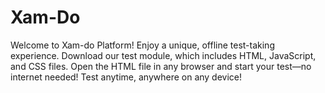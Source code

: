 # Xam-Do
Welcome to Xam-do Platform! Enjoy a unique, offline test-taking experience. Download our test module, which includes HTML, JavaScript, and CSS files. Open the HTML file in any browser and start your test—no internet needed! Test anytime, anywhere on any device!
